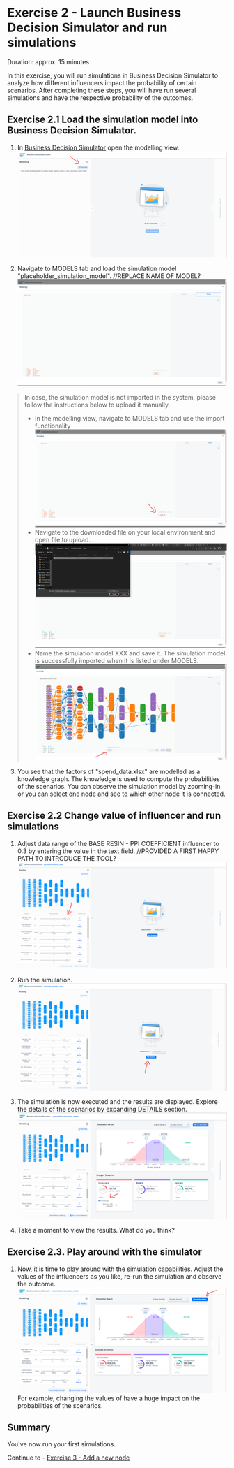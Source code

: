 # Exercise 2 - Launch Business Decision Simulator and run simulations

Duration: approx. 15 minutes

In this exercise, you will run simulations in Business Decision Simulator to analyze how different influencers impact the probability of certain scenarios.
After completing these steps, you will have run several simulations and have the respective probability of the outcomes.


## Exercise 2.1 Load the simulation model into Business Decision Simulator.
1. In [Business Decision Simulator](https://budesi-techedsac-da263.cfapps.eu12.hana.ondemand.com/) open the modelling view.
![](/exercises/ex2/images/ex2_1_1.png)

2. Navigate to MODELS tab and load the simulation model "placeholder_simulation_model". //REPLACE NAME OF MODEL?
![](/exercises/ex2/images/ex2_1_2.png)


> In case, the simulation model is not imported in the system, please follow the instructions below to upload it manually. 
> - In the modelling view, navigate to MODELS tab and use the import functionality
![](/exercises/ex2/images/ex2_1_3.png)
> - Navigate to the downloaded file on your local environment and open file to upload.
![](/exercises/ex2/images/ex2_1_5.png)
> - Name the simulation model XXX and save it. The simulation model is successfully imported when it is listed under MODELS.
![](/exercises/ex2/images/ex2_1_4.png)

3. You see that the factors of "spend_data.xlsx" are modelled as a knowledge graph. The knowledge is used to compute the probabilities of the scenarios. You can observe the simulation model by zooming-in or you can select one node and see to which other node it is connected.

## Exercise 2.2 Change value of influencer and run simulations

1. Adjust data range of the BASE RESIN - PPI COEFFICIENT influencer to 0.3 by entering the value in the text field. //PROVIDED A FIRST HAPPY PATH TO INTRODUCE THE TOOL?
![](/exercises/ex2/images/ex2_2_1.png)

2. Run the simulation.
![](/exercises/ex2/images/ex2_2_2.png)


3. The simulation is now executed and the results are displayed. Explore the details of the scenarios by expanding DETAILS section.
![](/exercises/ex2/images/ex2_2_3.png)

4. Take a moment to view the results. What do you think?

## Exercise 2.3. Play around with the simulator
1. Now, it is time to play around with the simulation capabilities. Adjust the values of the influencers as you like, re-run the simulation and observe the outcome.
![](/exercises/ex2/images/ex2_3_1.png) For example, changing the values of  have a huge impact on the probabilities of the scenarios. 


## Summary

You've now run your first simulations.

Continue to - [Exercise 3 - Add a new node](../ex3/README.md)
